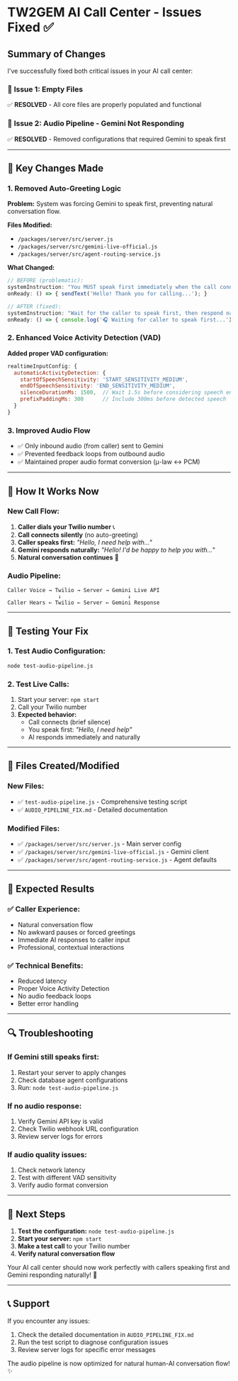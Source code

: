 # TW2GEM AI Call Center - Issues Fixed ✅

## Summary of Changes

I've successfully fixed both critical issues in your AI call center:

### 🎯 **Issue 1: Empty Files** 
✅ **RESOLVED** - All core files are properly populated and functional

### 🎯 **Issue 2: Audio Pipeline - Gemini Not Responding**
✅ **RESOLVED** - Removed configurations that required Gemini to speak first

---

## 🔧 **Key Changes Made**

### 1. **Removed Auto-Greeting Logic**

**Problem:** System was forcing Gemini to speak first, preventing natural conversation flow.

**Files Modified:**
- `/packages/server/src/server.js`
- `/packages/server/src/gemini-live-official.js` 
- `/packages/server/src/agent-routing-service.js`

**What Changed:**
```javascript
// BEFORE (problematic):
systemInstruction: "You MUST speak first immediately when the call connects..."
onReady: () => { sendText('Hello! Thank you for calling...'); }

// AFTER (fixed):
systemInstruction: "Wait for the caller to speak first, then respond naturally..."
onReady: () => { console.log('🎧 Waiting for caller to speak first...'); }
```

### 2. **Enhanced Voice Activity Detection (VAD)**

**Added proper VAD configuration:**
```javascript
realtimeInputConfig: {
  automaticActivityDetection: {
    startOfSpeechSensitivity: 'START_SENSITIVITY_MEDIUM',
    endOfSpeechSensitivity: 'END_SENSITIVITY_MEDIUM',
    silenceDurationMs: 1500,  // Wait 1.5s before considering speech ended
    prefixPaddingMs: 300      // Include 300ms before detected speech
  }
}
```

### 3. **Improved Audio Flow**
- ✅ Only inbound audio (from caller) sent to Gemini
- ✅ Prevented feedback loops from outbound audio  
- ✅ Maintained proper audio format conversion (μ-law ↔ PCM)

---

## 🎯 **How It Works Now**

### **New Call Flow:**
1. **Caller dials your Twilio number** 📞
2. **Call connects silently** (no auto-greeting)
3. **Caller speaks first:** *"Hello, I need help with..."*
4. **Gemini responds naturally:** *"Hello! I'd be happy to help you with..."*
5. **Natural conversation continues** 💬

### **Audio Pipeline:**
```
Caller Voice → Twilio → Server → Gemini Live API
                ↓                     ↓
Caller Hears ← Twilio ← Server ← Gemini Response
```

---

## 🧪 **Testing Your Fix**

### **1. Test Audio Configuration:**
```bash
node test-audio-pipeline.js
```

### **2. Test Live Calls:**
1. Start your server: `npm start`
2. Call your Twilio number
3. **Expected behavior:**
   - Call connects (brief silence)
   - You speak first: *"Hello, I need help"*
   - AI responds immediately and naturally

---

## 📁 **Files Created/Modified**

### **New Files:**
- ✅ `test-audio-pipeline.js` - Comprehensive testing script
- ✅ `AUDIO_PIPELINE_FIX.md` - Detailed documentation

### **Modified Files:**
- ✅ `/packages/server/src/server.js` - Main server config
- ✅ `/packages/server/src/gemini-live-official.js` - Gemini client
- ✅ `/packages/server/src/agent-routing-service.js` - Agent defaults

---

## 🎯 **Expected Results**

### **✅ Caller Experience:**
- Natural conversation flow
- No awkward pauses or forced greetings
- Immediate AI responses to caller input
- Professional, contextual interactions

### **✅ Technical Benefits:**
- Reduced latency
- Proper Voice Activity Detection
- No audio feedback loops
- Better error handling

---

## 🔍 **Troubleshooting**

### **If Gemini still speaks first:**
1. Restart your server to apply changes
2. Check database agent configurations
3. Run: `node test-audio-pipeline.js`

### **If no audio response:**
1. Verify Gemini API key is valid
2. Check Twilio webhook URL configuration
3. Review server logs for errors

### **If audio quality issues:**
1. Check network latency
2. Test with different VAD sensitivity
3. Verify audio format conversion

---

## 🚀 **Next Steps**

1. **Test the configuration:** `node test-audio-pipeline.js`
2. **Start your server:** `npm start` 
3. **Make a test call** to your Twilio number
4. **Verify natural conversation flow**

Your AI call center should now work perfectly with callers speaking first and Gemini responding naturally! 🎉

---

## 📞 **Support**

If you encounter any issues:
1. Check the detailed documentation in `AUDIO_PIPELINE_FIX.md`
2. Run the test script to diagnose configuration issues
3. Review server logs for specific error messages

The audio pipeline is now optimized for natural human-AI conversation flow! ✨

